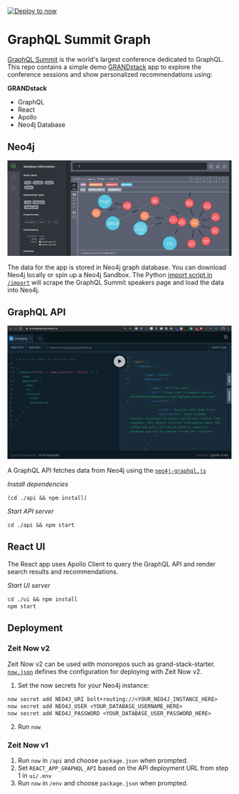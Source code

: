 [![Deploy to now](https://deploy.now.sh/static/button.svg)](https://deploy.now.sh/?repo=https://github.com/johnymontana/NODES2019-GRANDstack&env=NEO4J_USER&env=NEO4J_URI&env=NEO4J_PASSWORD)

# GraphQL Summit Graph

[GraphQL Summit](https://summit.graphql.com/) is the world's largest conference dedicated to GraphQL. This repo contains a simple demo [GRANDstack](https://grandstack.io) app to explore the conference sessions and show personalized recommendations using:

**GRANDstack**

* GraphQL
* React
* Apollo
* Neo4j Database

## Neo4j

![](images/neo4j.png)

The data for the app is stored in Neo4j graph database. You can download Neo4j locally or spin up a Neo4j Sandbox. The Python [import script in `/import`](import/scrape_schedule.ipynb) will scrape the GraphQL Summit speakers page and load the data into Neo4j.


## GraphQL API

![](images/graphql.png)

A GraphQL API fetches data from Neo4j using the [`neo4j-graphql.js`](https://grandstack.io/docs/neo4j-graphql-js.html)

*Install dependencies*

```
(cd ./api && npm install)
```

*Start API server*
```
cd ./api && npm start
```

## React UI

The React app uses Apollo Client to query the GraphQL API and render search results and recommendations.

*Start UI server*
```
cd ./ui && npm install 
npm start
```

## Deployment

### Zeit Now v2

Zeit Now v2 can be used with monorepos such as grand-stack-starter. [`now.json`](https://github.com/grand-stack/grand-stack-starter/blob/master/now.json) defines the configuration for deploying with Zeit Now v2.

1. Set the now secrets for your Neo4j instance:

```
now secret add NEO4J_URI bolt+routing://<YOUR_NEO4J_INSTANCE_HERE>
now secret add NEO4J_USER <YOUR_DATABASE_USERNAME_HERE>
now secret add NEO4J_PASSWORD <YOUR_DATABASE_USER_PASSWORD_HERE>
```

2. Run `now`

### Zeit Now v1

1. Run `now` in `/api` and choose `package.json` when prompted.
1. Set `REACT_APP_GRAPHQL_API` based on the API deployment URL from step 1 in `ui/.env`
1. Run `now` in `/env` and choose `package.json` when prompted.